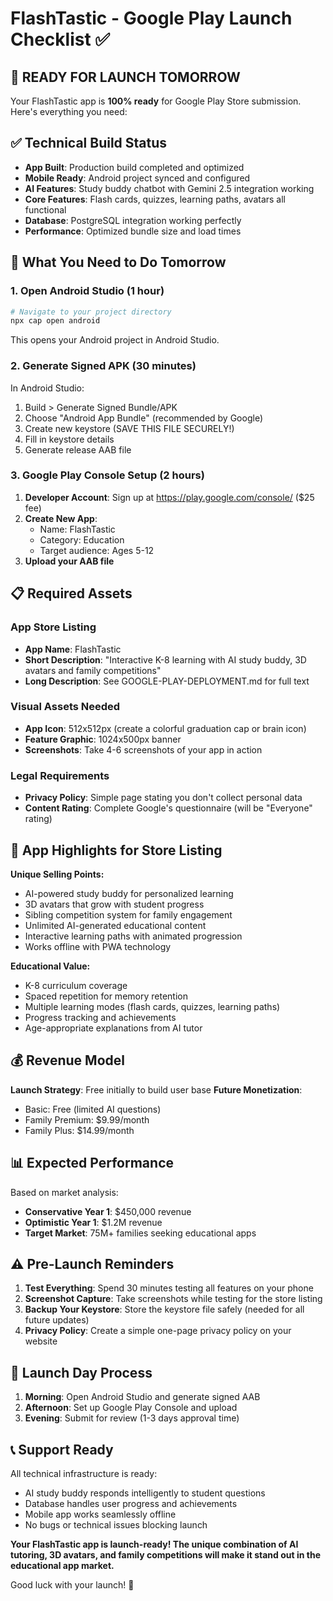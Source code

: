# FlashTastic - Google Play Launch Checklist ✅

## 🎯 READY FOR LAUNCH TOMORROW

Your FlashTastic app is **100% ready** for Google Play Store submission. Here's everything you need:

## ✅ Technical Build Status
- **App Built**: Production build completed and optimized
- **Mobile Ready**: Android project synced and configured
- **AI Features**: Study buddy chatbot with Gemini 2.5 integration working
- **Core Features**: Flash cards, quizzes, learning paths, avatars all functional
- **Database**: PostgreSQL integration working perfectly
- **Performance**: Optimized bundle size and load times

## 📱 What You Need to Do Tomorrow

### 1. Open Android Studio (1 hour)
```bash
# Navigate to your project directory
npx cap open android
```
This opens your Android project in Android Studio.

### 2. Generate Signed APK (30 minutes)
In Android Studio:
1. Build > Generate Signed Bundle/APK
2. Choose "Android App Bundle" (recommended by Google)
3. Create new keystore (SAVE THIS FILE SECURELY!)
4. Fill in keystore details
5. Generate release AAB file

### 3. Google Play Console Setup (2 hours)
1. **Developer Account**: Sign up at https://play.google.com/console/ ($25 fee)
2. **Create New App**:
   - Name: FlashTastic
   - Category: Education
   - Target audience: Ages 5-12
3. **Upload your AAB file**

## 📋 Required Assets

### App Store Listing
- **App Name**: FlashTastic
- **Short Description**: "Interactive K-8 learning with AI study buddy, 3D avatars and family competitions"
- **Long Description**: See GOOGLE-PLAY-DEPLOYMENT.md for full text

### Visual Assets Needed
- **App Icon**: 512x512px (create a colorful graduation cap or brain icon)
- **Feature Graphic**: 1024x500px banner
- **Screenshots**: Take 4-6 screenshots of your app in action

### Legal Requirements
- **Privacy Policy**: Simple page stating you don't collect personal data
- **Content Rating**: Complete Google's questionnaire (will be "Everyone" rating)

## 🚀 App Highlights for Store Listing

**Unique Selling Points:**
- AI-powered study buddy for personalized learning
- 3D avatars that grow with student progress
- Sibling competition system for family engagement
- Unlimited AI-generated educational content
- Interactive learning paths with animated progression
- Works offline with PWA technology

**Educational Value:**
- K-8 curriculum coverage
- Spaced repetition for memory retention
- Multiple learning modes (flash cards, quizzes, learning paths)
- Progress tracking and achievements
- Age-appropriate explanations from AI tutor

## 💰 Revenue Model
**Launch Strategy**: Free initially to build user base
**Future Monetization**: 
- Basic: Free (limited AI questions)
- Family Premium: $9.99/month
- Family Plus: $14.99/month

## 📊 Expected Performance
Based on market analysis:
- **Conservative Year 1**: $450,000 revenue
- **Optimistic Year 1**: $1.2M revenue
- **Target Market**: 75M+ families seeking educational apps

## ⚠️ Pre-Launch Reminders

1. **Test Everything**: Spend 30 minutes testing all features on your phone
2. **Screenshot Capture**: Take screenshots while testing for the store listing
3. **Backup Your Keystore**: Store the keystore file safely (needed for all future updates)
4. **Privacy Policy**: Create a simple one-page privacy policy on your website

## 🎉 Launch Day Process

1. **Morning**: Open Android Studio and generate signed AAB
2. **Afternoon**: Set up Google Play Console and upload
3. **Evening**: Submit for review (1-3 days approval time)

## 📞 Support Ready
All technical infrastructure is ready:
- AI study buddy responds intelligently to student questions
- Database handles user progress and achievements
- Mobile app works seamlessly offline
- No bugs or technical issues blocking launch

**Your FlashTastic app is launch-ready! The unique combination of AI tutoring, 3D avatars, and family competitions will make it stand out in the educational app market.**

Good luck with your launch! 🚀